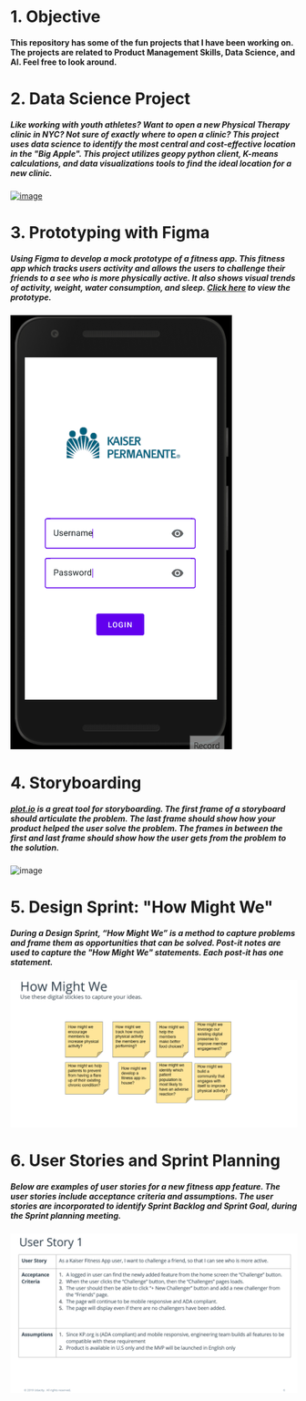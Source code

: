# 1. Objective

#### This repository has some of the fun projects that I have been working on. The projects are related to Product Management Skills, Data Science, and AI. Feel free to look around.


# 2. Data Science Project
##### Like working with youth athletes? Want to open a new Physical Therapy clinic in NYC? Not sure of exactly where to open a clinic? This project uses data science to identify the most central and cost-effective location in the "Big Apple". This project utilizes geopy python client, K-means calculations, and data visualizations tools to find the ideal location for a new clinic. 
[![image](https://user-images.githubusercontent.com/64765832/125731982-b00c150a-8769-49c3-9b4a-849815554dc3.png)](https://www.linkedin.com/pulse/battle-neighborhoods-neeraj-baheti-pt-dpt-scs-ocs-cscs/)


# 3. Prototyping with Figma
##### Using Figma to develop a mock prototype of a fitness app. This fitness app which tracks users activity and allows the users to challenge their friends to a see who is more physically active. It also shows visual trends of activity, weight, water consumption, and sleep. [Click here](https://www.figma.com/file/adgPzMaM1NjwhqVtFeguuW/Kaiser-Fitness-App?node-id=0%3A1) to view the prototype. 
![gif](FitnessApp.gif)


# 4. Storyboarding
##### [plot.io](https://theplot.io/) is a great tool for storyboarding. The first frame of a storyboard should articulate the problem. The last frame should show how your product helped the user solve the problem. The frames in between the first and last frame should show how the user gets from the problem to the solution. 
![image](https://user-images.githubusercontent.com/64765832/125737792-fb82af12-f6b7-494e-9962-24cb2afb1a01.png)


# 5. Design Sprint: "How Might We"
##### During a Design Sprint, “How Might We” is a method to capture problems and frame them as opportunities that can be solved. Post-it notes are used to capture the "How Might We" statements. Each post-it has one statement.
![gif](HowMightWe.gif)


# 6. User Stories and Sprint Planning
##### Below are examples of user stories for a new fitness app feature. The user stories include  acceptance criteria and assumptions. The user stories are incorporated to identify Sprint Backlog and Sprint Goal, during the Sprint planning meeting. 
![gif](UserStories.gif)
